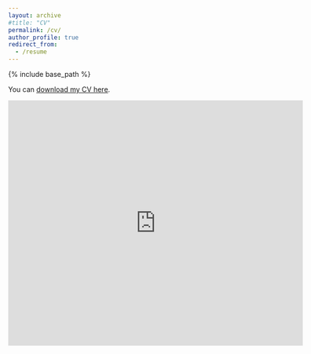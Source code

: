 ```yaml
---
layout: archive
#title: "CV"
permalink: /cv/
author_profile: true
redirect_from:
  - /resume
---
```


{% include base_path %}

You can [download my CV here](/files/Chao_Wang_CV.pdf).

<embed src="https://chaowangcw.github.io/files/Chao_Wang_CV.pdf" type="application/pdf" width="600px" height="500px" />

 
<!-- Publications
======
  <ul>{% for post in site.publications %}
    {% include archive-single-cv.html %}
  {% endfor %}</ul> -->
  
<!-- Talks
======
  <ul>{% for post in site.talks %}
    {% include archive-single-talk-cv.html %}
  {% endfor %}</ul> -->
  


  
<!-- Service and leadership
======
* Currently signed in to 43 different slack teams -->
